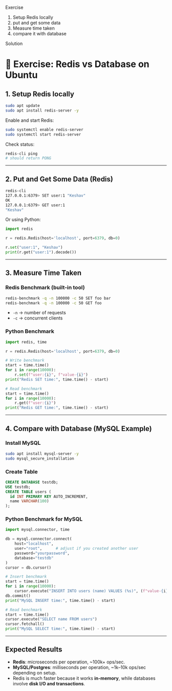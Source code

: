 Exercise 
1. Setup Redis locally
2. put and get some data
3. Measure time taken
4. compare it with database

Solution

# 🚀 Exercise: Redis vs Database on Ubuntu

## **1. Setup Redis locally**

```bash
sudo apt update
sudo apt install redis-server -y
```

Enable and start Redis:

```bash
sudo systemctl enable redis-server
sudo systemctl start redis-server
```

Check status:

```bash
redis-cli ping
# should return PONG
```

---

## **2. Put and Get Some Data (Redis)**

```bash
redis-cli
127.0.0.1:6379> SET user:1 "Keshav"
OK
127.0.0.1:6379> GET user:1
"Keshav"
```

Or using Python:

```python
import redis

r = redis.Redis(host='localhost', port=6379, db=0)

r.set("user:1", "Keshav")
print(r.get("user:1").decode())
```

---

## **3. Measure Time Taken**

### Redis Benchmark (built-in tool)

```bash
redis-benchmark -q -n 100000 -c 50 SET foo bar
redis-benchmark -q -n 100000 -c 50 GET foo
```

* `-n` → number of requests
* `-c` → concurrent clients

### Python Benchmark

```python
import redis, time

r = redis.Redis(host='localhost', port=6379, db=0)

# Write benchmark
start = time.time()
for i in range(10000):
    r.set(f"user:{i}", f"value-{i}")
print("Redis SET time:", time.time() - start)

# Read benchmark
start = time.time()
for i in range(10000):
    r.get(f"user:{i}")
print("Redis GET time:", time.time() - start)
```

---

## **4. Compare with Database (MySQL Example)**

### Install MySQL

```bash
sudo apt install mysql-server -y
sudo mysql_secure_installation
```

### Create Table

```sql
CREATE DATABASE testdb;
USE testdb;
CREATE TABLE users (
  id INT PRIMARY KEY AUTO_INCREMENT,
  name VARCHAR(100)
);
```

### Python Benchmark for MySQL

```python
import mysql.connector, time

db = mysql.connector.connect(
    host="localhost",
    user="root",      # adjust if you created another user
    password="yourpassword",
    database="testdb"
)
cursor = db.cursor()

# Insert benchmark
start = time.time()
for i in range(10000):
    cursor.execute("INSERT INTO users (name) VALUES (%s)", (f"value-{i}",))
db.commit()
print("MySQL INSERT time:", time.time() - start)

# Read benchmark
start = time.time()
cursor.execute("SELECT name FROM users")
cursor.fetchall()
print("MySQL SELECT time:", time.time() - start)
```

---

## **Expected Results**

* **Redis**: microseconds per operation, \~100k+ ops/sec.
* **MySQL/Postgres**: milliseconds per operation, \~1k–10k ops/sec depending on setup.
* Redis is much faster because it works **in-memory**, while databases involve **disk I/O and transactions**.
